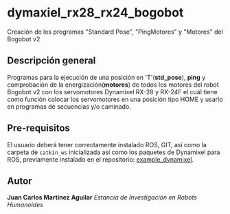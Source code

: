 # dymaxiel_rx28_rx24_bogobot
Creación de los programas "Standard Pose", "PingMotores" y "Motores" del Bogobot v2

## Descripción general
Programas para la ejecución de una posición en 'T'(**std_pose**), **ping** y comprobación de la energización(**motores**) de todos los motores del robot Bogobot v2 con los servomotores Dynamixel RX-28 y RX-24F el cuál tiene como función colocar los servomotores en una posición tipo HOME y usarlo en programas de secuencias y/o caminado.

## Pre-requisitos
El usuario deberá tener correctamente instalado ROS, GIT, así como la carpeta de `catkin_ws` inicializada así como los paquetes de Dynamixel para ROS, previamente instalado en el repositorio: [example_dynamixel](https://github.com/aaceves/example_dynamixel).

## Autor

**Juan Carlos Martínez Aguilar** *Estancia de Investigación en Robots Humanoides*
